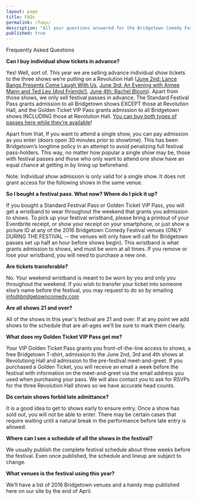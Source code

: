 ```yaml
---
layout: page
title: FAQs
permalink: /faqs/
description: "All your questions answered for the Bridgetown Comedy Festival in 2016!"
published: true
---
```



Frequently Asked Questions

**Can I buy individual show tickets in advance?**

Yes! Well, sort of. This year we are selling advance individual show tickets to the three shows we’re putting on a Revolution Hall ([June 2nd: Lance Bangs Presents Come Laugh With Us](https://www.ticketfly.com/purchase/event/1145325?utm_source=os), [June 3rd: An Evening with Aimee Mann and Ted Leo (And Friends!)](https://www.ticketfly.com/purchase/event/1145343?utm_source=os), [June 4th: Rachel Bloom](https://www.ticketfly.com/purchase/event/1145305?utm_source=os)). Apart from those shows, we only sell festival passes in advance. The Standard Festival Pass grants admission to all Bridgetown shows EXCEPT those at Revolution Hall, and the Golden Ticket VIP Pass grants admission to all Bridgetown shows INCLUDING those at Revolution Hall. [You can buy both types of passes here while they’re available](https://www.eventbrite.com/e/2016-bridgetown-comedy-festival-june-1-5-tickets-23824633119)!

Apart from that, If you want to attend a single show, you can pay admission as you enter (doors open 30 minutes prior to showtime). This has been Bridgetown’s longtime policy in an attempt to avoid penalizing full festival pass-holders. This way, no matter how popular a single show may be, those with festival passes and those who only want to attend one show have an equal chance at getting in by lining up beforehand.

Note: Individual show admission is only valid for a single show. It does not grant access for the following shows in the same venue.

**So I bought a festival pass. What now? Where do I pick it up?**

If you bought a Standard Festival Pass or Golden Ticket VIP Pass, you will get a wristband to wear throughout the weekend that grants you admission to shows. To pick up your festival wristband, please bring a printout of your Eventbrite receipt, or show your receipt on your smartphone, or just show a picture ID at any of the 2016 Bridgetown Comedy Festival venues (ONLY DURING THE FESTIVAL -- the venues will only have will call for Bridgetown passes set up half an hour before shows begin). This wristband is what grants admission to shows, and must be worn at all times. If you remove or lose your wristband, you will need to purchase a new one.

**Are tickets transferable?**

No. Your weekend wristband is meant to be worn by you and only you throughout the weekend. If you wish to transfer your ticket into someone else’s name before the festival, you may request to do so by emailing [info@bridgetowncomedy.com](mailto:info@bridgetowncomedy.com)

**Are all shows 21 and over?**

All of the shows in this year's festival are 21 and over. If at any point we add shows to the schedule that are all-ages we’ll be sure to mark them clearly.

**What does my Golden Ticket VIP Pass get me?**

Your VIP Golden Ticket Pass grants you front-of-the-line access to shows, a free Bridgetown T-shirt, admission to the June 2nd, 3rd and 4th shows at Revolutiong Hall and admission to the pre-festival meet-and-greet. If you purchased a Golden Ticket, you will receive an email a week before the festival with information on the meet-and-greet via the email address you used when purchasing your pass. We will also contact you to ask for RSVPs for the three Revolution Hall shows so we have accurate head counts.

**Do certain shows forbid late admittance?**

It is a good idea to get to shows early to ensure entry. Once a show has sold out, you will not be able to enter. There may be certain cases that require waiting until a natural break in the performance before late entry is allowed.

**Where can I see a schedule of all the shows in the festival?**

We usually publish the complete festival schedule about three weeks before the festival. Even once published, the schedule and lineup are subject to change.

**What venues is the festival using this year?**

We’ll have a list of 2016 Bridgetown venues and a handy map published here on our site by the end of April.
